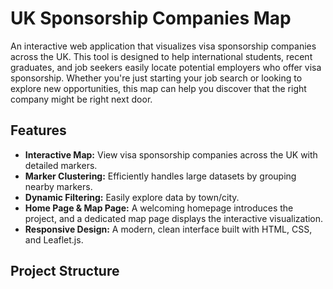 # UK Sponsorship Companies Map

An interactive web application that visualizes visa sponsorship companies across the UK. This tool is designed to help international students, recent graduates, and job seekers easily locate potential employers who offer visa sponsorship. Whether you're just starting your job search or looking to explore new opportunities, this map can help you discover that the right company might be right next door.

## Features

- **Interactive Map:** View visa sponsorship companies across the UK with detailed markers.
- **Marker Clustering:** Efficiently handles large datasets by grouping nearby markers.
- **Dynamic Filtering:** Easily explore data by town/city.
- **Home Page & Map Page:** A welcoming homepage introduces the project, and a dedicated map page displays the interactive visualization.
- **Responsive Design:** A modern, clean interface built with HTML, CSS, and Leaflet.js.

## Project Structure
